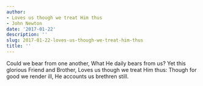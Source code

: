 ```yaml
---
author:
- Loves us though we treat Him thus
- John Newton
date: '2017-01-22'
description: ''
slug: 2017-01-22-loves-us-though-we-treat-him-thus
title: ''
---
```

Could we bear from one another,
What He daily bears from us?
Yet this glorious Friend and Brother,
Loves us though we treat Him thus:
Though for good we render ill,
He accounts us brethren still.



